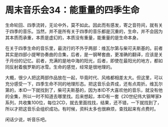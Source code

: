 周末音乐会34：能重量的四季生命
====

			

生命轮回、四季流转，无论中外，莫不如此。因此而有感发，寄之音符间，就有关于四季的音乐。当然，并不是所有关于四季的音乐都是沉重的，生命，并不会因为其本质而承重，本质是虚幻的，本质没有重量，能重量的是生命本身。

在关于四季生命的音乐里，最流行的不外乎两部：维瓦尔第与柴可夫斯基的。前者其实是四部小提琴协奏曲的合集，后者，是一钢琴套曲，更准确的翻译，应该是关于月份的记忆。前者，充满的是地中海的阳光，后者，即使在最阳光的地方，都如同反射着俄罗斯的冰雪。生命的感觉，经常是很地理的。

大概，很少人把这两部作品放在一起，毕竟时代、风格都相差太大。但这里，可以充分感受一下，四季生命不同的地理形态。把这音乐会弄成，还有点周折。维瓦尔第的，本ID一下就找到了，柴可夫斯基的，因为本ID不大喜欢他的音乐，就没有他的全集，所以一时不知道去哪里找。后来想起，本ID有一套《20世纪伟大钢琴家》系列，共收集100位，每位2CD，就去里面找找，结果，还不错，一下就找到了，所以才把这音乐会组织成功。有时候，资料太多也很麻烦，查找起来有点费时。

闲话少说，听音乐吧。
